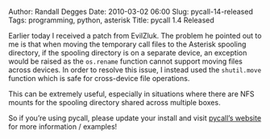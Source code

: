 Author: Randall Degges
Date: 2010-03-02 06:00
Slug: pycall-14-released
Tags: programming, python, asterisk
Title: pycall 1.4 Released


Earlier today I received a patch from EvilZluk. The problem he pointed out to me
is that when moving the temporary call files to the Asterisk spooling directory,
if the spooling directory is on a separate device, an exception would be raised
as the `os.rename` function cannot support moving files across devices. In order
to resolve this issue, I instead used the `shutil.move` function which is safe
for cross-device file operations.

This can be extremely useful, especially in situations where there are NFS
mounts for the spooling directory shared across multiple boxes.

So if you’re using pycall, please update your install and visit [pycall’s
website][] for more information / examples!


  [pycall’s website]: http://pycall.org/
